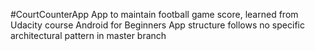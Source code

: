 #CourtCounterApp
App to maintain football game score, learned from Udacity course Android for Beginners
App structure follows no specific architectural pattern in master branch
